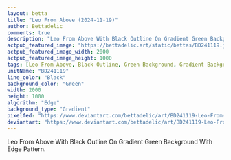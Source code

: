 ```yaml
---
layout: betta
title: "Leo From Above (2024-11-19)"
author: Bettadelic
comments: true
description: "Leo From Above With Black Outline On Gradient Green Background With Edge Pattern."
actpub_featured_image: "https://bettadelic.art/static/bettas/BD241119.jpg"
actpub_featured_image_width: 2000
actpub_featured_image_height: 1000
tags: [Leo From Above, Black Outline, Green Background, Gradient Background Pattern, Edge Pattern, November 2024]
unitName: "BD241119"
line_color: "Black"
background_color: "Green"
width: 2000
height: 1000
algorithm: "Edge"
background_type: "Gradient"
pixelfed: "https://www.deviantart.com/bettadelic/art/BD241119-Leo-From-Above-2024-11-19-1124159694"
deviantart: "https://www.deviantart.com/bettadelic/art/BD241119-Leo-From-Above-2024-11-19-1124159694"
---
```


Leo From Above With Black Outline On Gradient Green Background With Edge Pattern.
